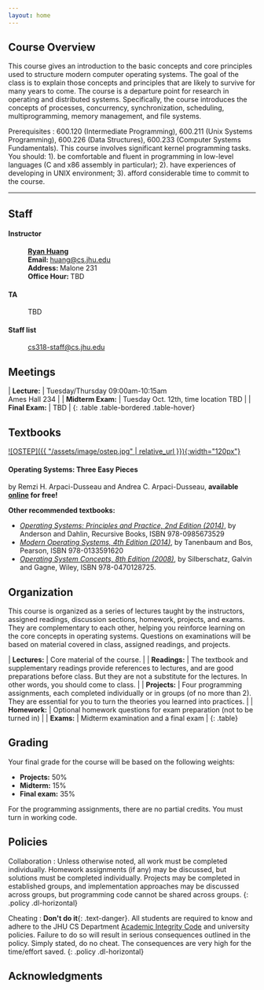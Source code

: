 ```yaml
---
layout: home
---
```


## Course Overview

This course gives an introduction to the basic concepts and core principles
used to structure modern computer operating systems. The goal of the class is to 
explain those concepts and principles that are likely to survive for many years 
to come. The course is a departure point for research in operating and distributed 
systems. Specifically, the course introduces the concepts of processes, concurrency, 
synchronization, scheduling, multiprogramming, memory management, and file systems.

Prerequisites
: 600.120 (Intermediate Programming), 600.211 (Unix Systems Programming), 600.226 (Data Structures), 600.233 (Computer Systems Fundamentals). <span class="text-danger">This course involves significant kernel programming tasks</span>. You should: 1). be comfortable and fluent in programming in low-level languages (C and x86 assembly in particular); 2). have experiences of developing in UNIX environment; 3). afford considerable time to commit to the course.

<hr>

## Staff

<dl class="staff">
	<dt><h4>Instructor</h4></dt>
	<dd><strong><a href="http://cs.jhu.edu/~huang">Ryan Huang</a></strong></dd>
	<dd><b>Email: </b><a href="mailto:huang@cs.jhu.edu">huang@cs.jhu.edu</a></dd>
	<dd><b>Address: </b>Malone 231</dd>
	<dd><b>Office Hour: </b>TBD</dd>
	<dt><h4>TA</h4></dt>
	<dd>TBD</dd>
	<dt><h4>Staff list</h4></dt>
	<dd><a href="mailto:cs318-staff@cs.jhu.edu">cs318-staff@cs.jhu.edu</a></dd>
</dl>

## Meetings

| **Lecture:**               | Tuesday/Thursday 09:00am-10:15am <br> Ames Hall 234    |
| **Midterm Exam:**          | Tuesday Oct. 12th, time location TBD                   |
| **Final Exam:**            | TBD                                                    |
{: .table .table-bordered .table-hover}

## Textbooks

[![OSTEP]({{ "/assets/image/ostep.jpg" | relative_url }}){:width="120px"}](http://www.ostep.org/)

<h4>Operating Systems: Three Easy Pieces</h4> by Remzi H. Arpaci-Dusseau and Andrea C. Arpaci-Dusseau, <b class="text-info">available <a href="http://www.ostep.org">online</a> for free!</b>

**Other recommended textbooks:**
* [*Operating Systems: Principles and Practice, 2nd Edition (2014)*](http://recursivebooks.com), by Anderson and Dahlin, Recursive Books, ISBN 978-0985673529
* [*Modern Operating Systems, 4th Edition (2014)*](https://www.amazon.com/Modern-Operating-Systems-Andrew-Tanenbaum/dp/013359162X), by Tanenbaum and Bos, Pearson, ISBN 978-0133591620 
* [*Operating System Concepts, 8th Edition (2008)*](https://www.amazon.com/Operating-System-Concepts-Abraham-Silberschatz/dp/0470128720), by Silberschatz, Galvin and Gagne, Wiley, ISBN 978-0470128725.

## Organization

This course is organized as a series of lectures taught by the instructors, assigned readings, discussion sections, homework,
projects, and exams. They are complementary to each other, helping you reinforce learning on the core concepts in operating systems. 
Questions on examinations will be based on material covered in class, assigned readings, and projects.

| **Lectures:** | Core material of the course.                                                               |
| **Readings:** | The textbook and supplementary readings provide references to lectures, and are good preparations before class. But they are not a substitute for the lectures. In other words, you should come to class. |
| **Projects:** | Four programming assignments, each completed individually or in groups (of no more than 2). They are essential for you to turn the theories you learned into practices. |
| **Homework:** | Optional homework questions for exam preparation (not to be turned in)                     |
| **Exams:**    | Midterm examination and a final exam                                                       |
{: .table}

## Grading

Your final grade for the course will be based on the following weights:
* **Projects:** 50%
* **Midterm:** 15%
* **Final exam:** 35%

For the programming assignments, there are no partial credits. You must turn in working code.

## Policies

Collaboration
: Unless otherwise noted, all work must be completed individually. 
  Homework assignments (if any) may be discussed, but solutions must 
  be completed individually. Projects may be completed in established 
  groups, and implementation approaches may be discussed across groups, 
  but programming code cannot be shared across groups.
{: .policy .dl-horizontal}

Cheating
: **Don't do it**{: .text-danger}. All students are required to know and adhere to the 
  JHU CS Department [Academic Integrity Code](https://www.cs.jhu.edu/academic-integrity-code) and 
  university policies. Failure to do so will result in serious consequences outlined in the policy.
  Simply stated, do no cheat. The consequences are very high for the time/effort saved.
{: .policy .dl-horizontal}


## Acknowledgments


